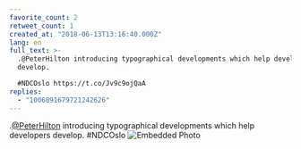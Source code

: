 ```yaml
---
favorite_count: 2
retweet_count: 1
created_at: "2018-06-13T13:16:40.000Z"
lang: en
full_text: >-
  .@PeterHilton introducing typographical developments which help developers
  develop. 

  #NDCOslo https://t.co/Jv9c9ojQaA
replies:
  - "1006891679721242626"
---
```


.[@PeterHilton](https://twitter.com/PeterHilton) introducing typographical
developments which help developers develop. #NDCOslo
![Embedded Photo](https://twitter-media-coderbyheart.s3.eu-north-1.amazonaws.com/1006888081759391744-DfkvXPQW0AELbk1.jpg)
